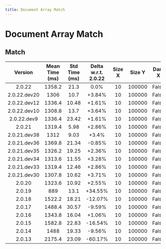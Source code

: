 ```yaml
---
title: Document Array Match
---
```

# Document Array Match

## Match

| Version | Mean Time (ms) | Std Time (ms) | Delta w.r.t. 2.0.22 | Size X | Size Y | Dam X | Dam Y | Emb Size | Use Scipy | Metric | Top K | Iterations |
| :---: | :---: | :---: | :---: | :---: | :---: | :---: | :---: | :---: | :---: | :---: | :---: | :---: |
| 2.0.22 | 1358.2 | 21.3 | 0.0% | 10 | 100000 | False | False | 256 | False | euclidean | 3 | 5 |
| 2.0.22.dev20 | 1306 | 10.7 | +3.84% | 10 | 100000 | False | False | 256 | False | euclidean | 3 | 5 |
| 2.0.22.dev12 | 1336.4 | 10.48 | +1.61% | 10 | 100000 | False | False | 256 | False | euclidean | 3 | 5 |
| 2.0.22.dev10 | 1308.8 | 13.7 | +3.64% | 10 | 100000 | False | False | 256 | False | euclidean | 3 | 5 |
| 2.0.22.dev9 | 1336.4 | 23.42 | +1.61% | 10 | 100000 | False | False | 256 | False | euclidean | 3 | 5 |
| 2.0.21 | 1319.4 | 5.98 | +2.86% | 10 | 100000 | False | False | 256 | False | euclidean | 3 | 5 |
| 2.0.21.dev38 | 1312 | 9.03 | +3.4% | 10 | 100000 | False | False | 256 | False | euclidean | 3 | 5 |
| 2.0.21.dev36 | 1369.8 | 21.34 | -0.85% | 10 | 100000 | False | False | 256 | False | euclidean | 3 | 5 |
| 2.0.21.dev35 | 1326.2 | 19.25 | +2.36% | 10 | 100000 | False | False | 256 | False | euclidean | 3 | 5 |
| 2.0.21.dev34 | 1313.6 | 11.55 | +3.28% | 10 | 100000 | False | False | 256 | False | euclidean | 3 | 5 |
| 2.0.21.dev33 | 1319.4 | 12.46 | +2.86% | 10 | 100000 | False | False | 256 | False | euclidean | 3 | 5 |
| 2.0.21.dev30 | 1307.8 | 10.62 | +3.71% | 10 | 100000 | False | False | 256 | False | euclidean | 3 | 5 |
| 2.0.20 | 1323.6 | 10.92 | +2.55% | 10 | 100000 | False | False | 256 | False | euclidean | 3 | 5 |
| 2.0.19 | 889 | 13.1 | +34.55% | 10 | 100000 | False | False | 256 | False | euclidean | 3 | 5 |
| 2.0.18 | 1522.2 | 18.21 | -12.07% | 10 | 100000 | False | False | 256 | False | euclidean | 3 | 5 |
| 2.0.17 | 1488.4 | 30.57 | -9.59% | 10 | 100000 | False | False | 256 | False | euclidean | 3 | 5 |
| 2.0.16 | 1343.8 | 16.04 | +1.06% | 10 | 100000 | False | False | 256 | False | euclidean | 3 | 5 |
| 2.0.15 | 1582.8 | 22.83 | -16.54% | 10 | 100000 | False | False | 256 | False | euclidean | 3 | 5 |
| 2.0.14 | 1488 | 19.33 | -9.56% | 10 | 100000 | False | False | 256 | False | euclidean | 3 | 5 |
| 2.0.13 | 2175.4 | 23.09 | -60.17% | 10 | 100000 | False | False | 256 | False | euclidean | 3 | 5 |
